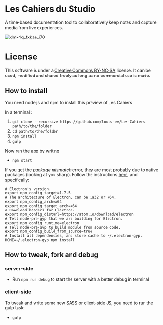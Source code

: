 # Les Cahiers du Studio

A time-based documentation tool to collaboratively keep notes and capture media from live experiences.

![dmk4q_fxkae_i70](https://user-images.githubusercontent.com/1948417/32667094-f8f3b43e-c639-11e7-98e2-22de0502fa96.png)

# License

This software is under a [Creative Commons BY-NC-SA](https://creativecommons.org/licenses/by-nc-sa/4.0/) license. It can be used, modified and shared freely as long as no commercial use is made.

## How to install

You need node.js and npm to install this preview of Les Cahiers

In a terminal : 

1. `git clone --recursive https://github.com/louis-ev/Les-Cahiers path/to/the/folder`
2. `cd path/to/the/folder`
3. `npm install`
4. `gulp`

Now run the app by writing

* `npm start`

If you get the *package mismatch* error, they are most probably due to native packages (looking at you sharp). Follow the instructions [here](https://github.com/electron/electron/blob/master/docs/tutorial/using-native-node-modules.md), and specifically:

```
# Electron's version.
export npm_config_target=1.7.5
# The architecture of Electron, can be ia32 or x64.
export npm_config_arch=x64
export npm_config_target_arch=x64
# Download headers for Electron.
export npm_config_disturl=https://atom.io/download/electron
# Tell node-pre-gyp that we are building for Electron.
export npm_config_runtime=electron
# Tell node-pre-gyp to build module from source code.
export npm_config_build_from_source=true
# Install all dependencies, and store cache to ~/.electron-gyp.
HOME=~/.electron-gyp npm install
```

## How to tweak, fork and debug

### server-side

* Run `npm run debug` to start the server with a better debug in terminal

### client-side

To tweak and write some new SASS or client-side JS, you need to run the gulp task:

* `gulp`